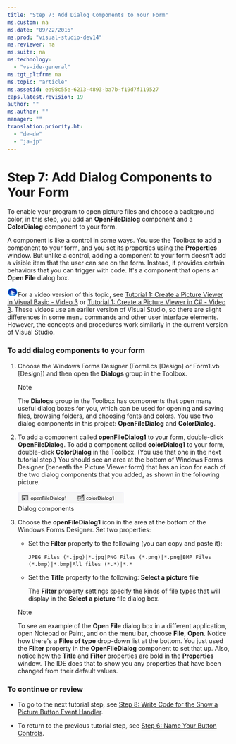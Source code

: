 ```yaml
---
title: "Step 7: Add Dialog Components to Your Form"
ms.custom: na
ms.date: "09/22/2016"
ms.prod: "visual-studio-dev14"
ms.reviewer: na
ms.suite: na
ms.technology: 
  - "vs-ide-general"
ms.tgt_pltfrm: na
ms.topic: "article"
ms.assetid: ea98c55e-6213-4893-ba7b-f19d7f119527
caps.latest.revision: 19
author: ""
ms.author: ""
manager: ""
translation.priority.ht: 
  - "de-de"
  - "ja-jp"
---
```

# Step 7: Add Dialog Components to Your Form
To enable your program to open picture files and choose a background color, in this step, you add an **OpenFileDialog** component and a **ColorDialog** component to your form.  
  
 A component is like a control in some ways. You use the Toolbox to add a component to your form, and you set its properties using the **Properties** window. But unlike a control, adding a component to your form doesn't add a visible item that the user can see on the form. Instead, it provides certain behaviors that you can trigger with code. It's a component that opens an **Open File** dialog box.  
  
 ![link to video](../vs140/media/playvideo.gif "PlayVideo")For a video version of this topic, see [Tutorial 1: Create a Picture Viewer in Visual Basic - Video 3](http://go.microsoft.com/fwlink/?LinkId=205213) or [Tutorial 1: Create a Picture Viewer in C# - Video 3](http://go.microsoft.com/fwlink/?LinkId=205202). These videos use an earlier version of Visual Studio, so there are slight differences in some menu commands and other user interface elements. However, the concepts and procedures work similarly in the current version of Visual Studio.  
  
### To add dialog components to your form  
  
1.  Choose the Windows Forms Designer (Form1.cs [Design] or Form1.vb [Design]) and then open the **Dialogs** group in the Toolbox.  
  
    > [!NOTE]
    >  The **Dialogs** group in the Toolbox has components that open many useful dialog boxes for you, which can be used for opening and saving files, browsing folders, and choosing fonts and colors. You use two dialog components in this project: **OpenFileDialog** and **ColorDialog**.  
  
2.  To add a component called **openFileDialog1** to your form, double-click **OpenFileDialog**. To add a component called **colorDialog1** to your form, double-click **ColorDialog** in the Toolbox. (You use that one in the next tutorial step.) You should see an area at the bottom of Windows Forms Designer (beneath the Picture Viewer form) that has an icon for each of the two dialog components that you added, as shown in the following picture.  
  
     ![Dialog components](../vs140/media/express_dialogsadded.png "Express_DialogsAdded")  
Dialog components  
  
3.  Choose the **openFileDialog1** icon in the area at the bottom of the Windows Forms Designer. Set two properties:  
  
    -   Set the **Filter** property to the following (you can copy and paste it):  
  
        ```  
        JPEG Files (*.jpg)|*.jpg|PNG Files (*.png)|*.png|BMP Files (*.bmp)|*.bmp|All files (*.*)|*.*  
        ```  
  
    -   Set the **Title** property to the following: **Select a picture file**  
  
         The **Filter** property settings specify the kinds of file types that will display in the **Select a picture** file dialog box.  
  
    > [!NOTE]
    >  To see an example of the **Open File** dialog box in a different application, open Notepad or Paint, and on the menu bar, choose **File**, **Open**. Notice how there's a **Files of type** drop-down list at the bottom. You just used the **Filter** property in the **OpenFileDialog** component to set that up. Also, notice how the **Title** and **Filter** properties are bold in the **Properties** window. The IDE does that to show you any properties that have been changed from their default values.  
  
### To continue or review  
  
-   To go to the next tutorial step, see [Step 8: Write Code for the Show a Picture Button Event Handler](../vs140/step-8--write-code-for-the-show-a-picture-button-event-handler.md).  
  
-   To return to the previous tutorial step, see [Step 6: Name Your Button Controls](../vs140/step-6--name-your-button-controls.md).